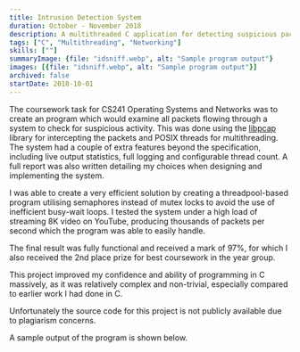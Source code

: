 ```yaml
---
title: Intrusion Detection System
duration: October - November 2018
description: A multithreaded C application for detecting suspicious packets. Coursework for CS241 Operating Systems and Networks.
tags: ["C", "Multithreading", "Networking"]
skills: [""]
summaryImage: {file: "idsniff.webp", alt: "Sample program output"}
images: [{file: "idsniff.webp", alt: "Sample program output"}]
archived: false
startDate: 2018-10-01
---
```


The coursework task for CS241 Operating Systems and Networks was to create an program which would
examine all packets flowing through a system to check for suspicious activity. This was done using
the [libpcap](https://www.tcpdump.org/) library for intercepting the packets and POSIX
threads for multithreading. The system had a couple of extra features beyond the specification,
including live output statistics, full logging and configurable thread count. A full report was also
written detailing my choices when designing and implementing the system.

I was able to create a very efficient solution by creating a threadpool-based program utilising semaphores instead
of mutex locks to avoid the use of inefficient busy-wait loops. I tested the system under a high load of streaming 8K
video on YouTube, producing thousands of packets per second which the program was able to easily handle.

The final result was fully functional and received a mark of 97%, for which I also received the 2nd place prize for best
coursework in the year group.

This project improved my confidence and ability of programming in C massively, as it was relatively
complex and non-trivial, especially compared to earlier work I had done in C.

Unfortunately the source code for this project is not publicly available due to plagiarism concerns.

A sample output of the program is shown below.